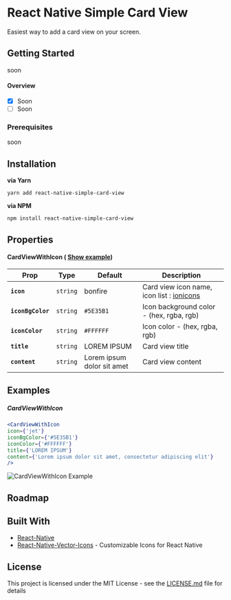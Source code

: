 # React Native Simple Card View

Easiest way to add a card view on your screen.

## Getting Started

soon

#### Overview

- [x] Soon
- [ ] Soon

### Prerequisites

soon

## Installation

**via Yarn**

```
yarn add react-native-simple-card-view
```

**via NPM**

```
npm install react-native-simple-card-view
```

## Properties

#### CardViewWithIcon ( [Show example](#cardviewwithicon))
| Prop | Type | Default | Description |
|---|---|---|---|
|**`icon`**|`string`| bonfire | Card view icon name, icon list : [ionicons](https://ionicframework.com/docs/ionicons/) |
|**`iconBgColor`**|`string`| `#5E35B1` | Icon background color - (hex, rgba, rgb)|
|**`iconColor`**|`string`| `#FFFFFF` | Icon color - (hex, rgba, rgb) |
|**`title`**|`string`| LOREM IPSUM | Card view title |
|**`content`**|`string`| Lorem ipsum dolor sit amet | Card view content  |

## Examples

##### CardViewWithIcon
```jsx
<CardViewWithIcon
icon={'jet'}
iconBgColor={'#5E35B1'}
iconColor={'#FFFFFF'}
title={'LOREM IPSUM'}
content={'Lorem ipsum dolor sit amet, consectetur adipiscing elit'}
/>
```

![CardViewWithIcon Example](https://s9.postimg.org/4hla2xvlb/Card_View_With_Icon.png)

## Roadmap

## Built With

* [React-Native](https://facebook.github.io/react-native/)
* [React-Native-Vector-Icons](https://github.com/oblador/react-native-vector-icons) - Customizable Icons for React Native

## License

This project is licensed under the MIT License - see the [LICENSE.md](LICENSE.md) file for details
